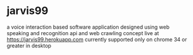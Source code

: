 # jarvis99
a voice interaction based software application designed using web speaking and recognition api and web crawling concept
live at https://jarvis99.herokuapp.com
currently supported only on chrome 34 or greater in desktop
